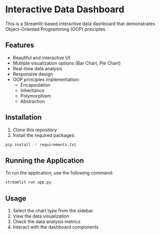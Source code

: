 # Interactive Data Dashboard

This is a Streamlit-based interactive data dashboard that demonstrates Object-Oriented Programming (OOP) principles.

## Features

- Beautiful and interactive UI
- Multiple visualization options (Bar Chart, Pie Chart)
- Real-time data analysis
- Responsive design
- OOP principles implementation:
  - Encapsulation
  - Inheritance
  - Polymorphism
  - Abstraction

## Installation

1. Clone this repository
2. Install the required packages:
```bash
pip install -r requirements.txt
```

## Running the Application

To run the application, use the following command:
```bash
streamlit run app.py
```

## Usage

1. Select the chart type from the sidebar
2. View the data visualization
3. Check the data analysis metrics
4. Interact with the dashboard components 